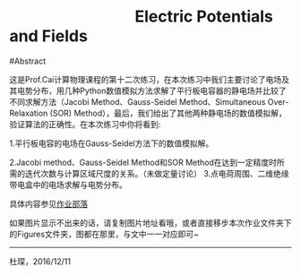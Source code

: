 #  　　　　　　　　Electric Potentials and Fields 

#Abstract

这是Prof.Cai计算物理课程的第十二次练习，在本次练习中我们主要讨论了电场及其电势分布，用几种Python数值模拟方法求解了平行板电容器的静电场并比较了不同求解方法（Jacobi Method、Gauss-Seidel Method、Simultaneous Over-Relaxation (SOR) Method），最后，我们给出了其他两种静电场的数值模拟解，验证算法的正确性。在本次练习中你将看到:

1.平行板电容的电场在Gauss-Seidel方法下的数值模拟解。

2.Jacobi method、Gauss-Seidel Method和SOR Method在达到一定精度时所需的迭代次数与计算区域尺度的关系。（未做定量讨论）
3.点电荷周围、二维绝缘带电盒中的电场求解与电势分布。

具体内容参见[作业部落](https://www.zybuluo.com/Chenducvke/note/597902)

如果图片显示不出来的话，请复制图片地址看哦，或者直接移步本次作业文件夹下的Figures文件夹，图都在那里，与文中一一对应即可~

***
杜琛，2016/12/11
